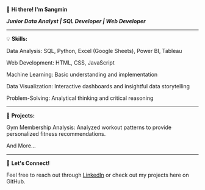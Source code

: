 👋 **Hi there! I'm Sangmin**

***Junior Data Analyst | SQL Developer | Web Developer***

---

💡 **Skills:**

Data Analysis: SQL, Python, Excel (Google Sheets), Power BI, Tableau

Web Development: HTML, CSS, JavaScript

Machine Learning: Basic understanding and implementation

Data Visualization: Interactive dashboards and insightful data storytelling

Problem-Solving: Analytical thinking and critical reasoning

---

🚀 **Projects:**

Gym Membership Analysis: Analyzed workout patterns to provide personalized fitness recommendations.

And More...

---

💬 **Let's Connect!**

Feel free to reach out through [LinkedIn](https://www.linkedin.com/in/sangmin-oh-11635b166/) or check out my projects here on GitHub.
